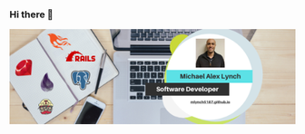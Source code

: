 ### Hi there 👋

[![Header](https://raw.githubusercontent.com/mlynch5187/mlynch5187/main/Goalsetter.png?token=AMV4MEO5FMXQ2CUVATJAFLK73UTAG "Header")](https://mlynch5187.github.io/)

<!--
**mlynch5187/mlynch5187** is a ✨ _special_ ✨ repository because its `README.md` (this file) appears on your GitHub profile.

Here are some ideas to get you started:

- 🔭 I’m currently working on ...
- 🌱 I’m currently learning ...
- 👯 I’m looking to collaborate on ...
- 🤔 I’m looking for help with ...
- 💬 Ask me about ...
- 📫 How to reach me: ...
- 😄 Pronouns: ...
- ⚡ Fun fact: ...
-->

